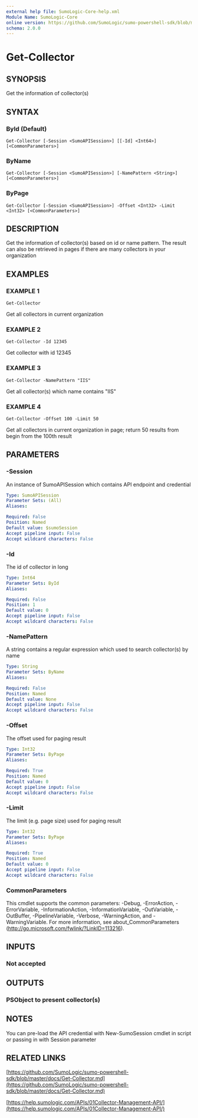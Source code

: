 ```yaml
---
external help file: SumoLogic-Core-help.xml
Module Name: SumoLogic-Core
online version: https://github.com/SumoLogic/sumo-powershell-sdk/blob/master/docs/Get-Collector.md
schema: 2.0.0
---
```


# Get-Collector

## SYNOPSIS
Get the information of collector(s)

## SYNTAX

### ById (Default)
```
Get-Collector [-Session <SumoAPISession>] [[-Id] <Int64>] [<CommonParameters>]
```

### ByName
```
Get-Collector [-Session <SumoAPISession>] [-NamePattern <String>] [<CommonParameters>]
```

### ByPage
```
Get-Collector [-Session <SumoAPISession>] -Offset <Int32> -Limit <Int32> [<CommonParameters>]
```

## DESCRIPTION
Get the information of collector(s) based on id or name pattern.
The result can also be retrieved in pages if there are many collectors in your organization

## EXAMPLES

### EXAMPLE 1
```
Get-Collector
```

Get all collectors in current organization

### EXAMPLE 2
```
Get-Collector -Id 12345
```

Get collector with id 12345

### EXAMPLE 3
```
Get-Collector -NamePattern "IIS"
```

Get all collector(s) which name contains "IIS"

### EXAMPLE 4
```
Get-Collector -Offset 100 -Limit 50
```

Get all collectors in current organization in page; return 50 results from begin from the 100th result

## PARAMETERS

### -Session
An instance of SumoAPISession which contains API endpoint and credential

```yaml
Type: SumoAPISession
Parameter Sets: (All)
Aliases:

Required: False
Position: Named
Default value: $sumoSession
Accept pipeline input: False
Accept wildcard characters: False
```

### -Id
The id of collector in long

```yaml
Type: Int64
Parameter Sets: ById
Aliases:

Required: False
Position: 1
Default value: 0
Accept pipeline input: False
Accept wildcard characters: False
```

### -NamePattern
A string contains a regular expression which used to search collector(s) by name

```yaml
Type: String
Parameter Sets: ByName
Aliases:

Required: False
Position: Named
Default value: None
Accept pipeline input: False
Accept wildcard characters: False
```

### -Offset
The offset used for paging result

```yaml
Type: Int32
Parameter Sets: ByPage
Aliases:

Required: True
Position: Named
Default value: 0
Accept pipeline input: False
Accept wildcard characters: False
```

### -Limit
The limit (e.g.
page size) used for paging result

```yaml
Type: Int32
Parameter Sets: ByPage
Aliases:

Required: True
Position: Named
Default value: 0
Accept pipeline input: False
Accept wildcard characters: False
```

### CommonParameters
This cmdlet supports the common parameters: -Debug, -ErrorAction, -ErrorVariable, -InformationAction, -InformationVariable, -OutVariable, -OutBuffer, -PipelineVariable, -Verbose, -WarningAction, and -WarningVariable.
For more information, see about_CommonParameters (http://go.microsoft.com/fwlink/?LinkID=113216).

## INPUTS

### Not accepted

## OUTPUTS

### PSObject to present collector(s)

## NOTES
You can pre-load the API credential with New-SumoSession cmdlet in script or passing in with Session parameter

## RELATED LINKS

[https://github.com/SumoLogic/sumo-powershell-sdk/blob/master/docs/Get-Collector.md](https://github.com/SumoLogic/sumo-powershell-sdk/blob/master/docs/Get-Collector.md)

[https://help.sumologic.com/APIs/01Collector-Management-API/](https://help.sumologic.com/APIs/01Collector-Management-API/)

